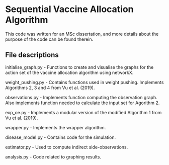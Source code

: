 # Sequential Vaccine Allocation Algorithm

This code was written for an MSc dissertation, and more details about the purpose of the code can be found therein.

## File descriptions
initialise_graph.py - Functions to create and visualise the graphs for the action set of the vaccine allocation algorithm using networkX. 

weight_pushing.py - Contains functions used in weight pushing. Implements Algorithms 2, 3 and 4 from Vu et al. (2019).

observations.py - Implements function computing the observation graph. Also implements function needed to calculate the input set for Agorithm 2.

exp_oe.py - Implements a modular version of the modified Algorithm 1 from Vu et al. (2019).

wrapper.py - Implements the wrapper algorithm.

disease_model.py - Contains code for the simulation.

estimator.py - Used to compute indirect side-observations.

analysis.py - Code related to graphing results.
